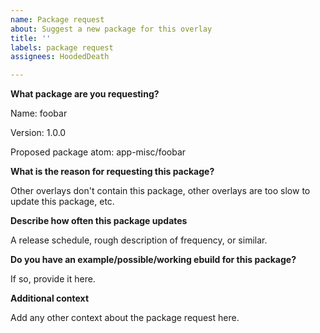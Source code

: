 ```yaml
---
name: Package request
about: Suggest a new package for this overlay
title: ''
labels: package request
assignees: HoodedDeath

---
```


**What package are you requesting?**

Name: foobar

Version: 1.0.0

Proposed package atom: app-misc/foobar

**What is the reason for requesting this package?**

Other overlays don't contain this package, other overlays are too slow to update this package, etc.

**Describe how often this package updates**

A release schedule, rough description of frequency, or similar.

**Do you have an example/possible/working ebuild for this package?**

If so, provide it here.

**Additional context**

Add any other context about the package request here.
